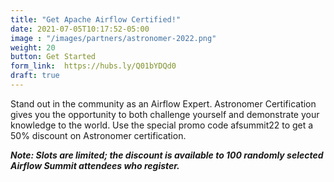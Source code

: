 ```yaml
---
title: "Get Apache Airflow Certified!"
date: 2021-07-05T10:17:52-05:00
image : "/images/partners/astronomer-2022.png"
weight: 20
button: Get Started
form_link:  https://hubs.ly/Q01bYDQd0
draft: true
---
```


Stand out in the community as an Airflow Expert. Astronomer Certification gives you the opportunity to both challenge yourself and demonstrate your knowledge to the world.
Use the special promo code afsummit22 to get a 50% discount on Astronomer certification.

***Note: Slots are limited; the discount is available to 100 randomly selected Airflow Summit attendees who register.***

